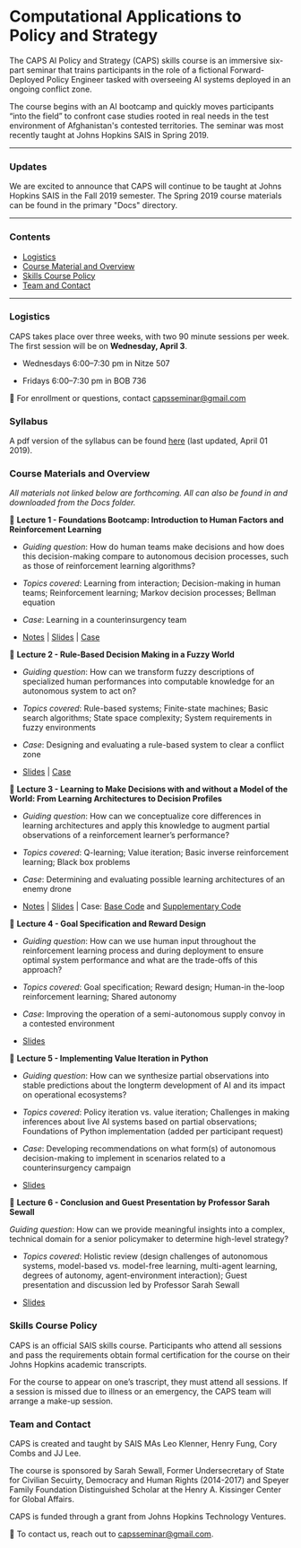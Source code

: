 # Computational Applications to Policy and Strategy

The CAPS AI Policy and Strategy (CAPS) skills course is an immersive six-part seminar that trains participants in the role of a fictional Forward-Deployed Policy Engineer tasked with overseeing AI systems deployed in an ongoing conflict zone. 

The course begins with an AI bootcamp and quickly moves participants “into the field” to confront case studies rooted in real needs in the test environment of Afghanistan's contested territories. The seminar was most recently taught at Johns Hopkins SAIS in Spring 2019. 

___

### Updates

We are excited to announce that CAPS will continue to be taught at Johns Hopkins SAIS in the Fall 2019 semester. The Spring 2019 course materials can be found in the primary "Docs" directory.

___

### Contents

* [Logistics](https://github.com/capsseminar/Course-material/blob/master/README.md#logistics)
* [Course Material and Overview](https://github.com/capsseminar/Course-material/blob/master/README.md#course-materials-and-overview)
* [Skills Course Policy](https://github.com/capsseminar/Course-material/blob/master/README.md#skills-course-policy)
* [Team and Contact](https://github.com/capsseminar/Course-material/blob/master/README.md#team-and-contact)

___

### Logistics 

CAPS takes place over three weeks, with two 90 minute sessions per week. The first session will be on **Wednesday, April 3**.

* Wednesdays 6:00–7:30 pm in Nitze 507

* Fridays 6:00–7:30 pm in BOB 736

:email: For enrollment or questions, contact capsseminar@gmail.com

### Syllabus

A pdf version of the syllabus can be found [here](https://github.com/capsseminar/Course-material/blob/master/Docs/CAPS-Skills-Course_Syllabus.pdf) (last updated, April 01 2019).

### Course Materials and Overview

*All materials not linked below are forthcoming. All can also be found in and downloaded from the Docs folder.*

:blue_book: **Lecture 1 - Foundations Bootcamp: Introduction to Human Factors and Reinforcement Learning**

* *Guiding question*: How do human teams make decisions and how does this decision-making compare to autonomous decision processes, such as those of reinforcement learning algorithms?

* *Topics covered*: Learning from interaction; Decision-making in human teams; Reinforcement learning;
Markov decision processes; Bellman equation

* *Case*: Learning in a counterinsurgency team

* [Notes](https://github.com/capsseminar/Course-material/blob/master/Docs/Session1_LectureNotes.pdf) | [Slides](https://github.com/capsseminar/Course-material/blob/master/Docs/Session1_Slides.pdf) | [Case](https://github.com/capsseminar/Course-material/blob/master/Docs/Session1_CaseStudy.pdf)

:blue_book: **Lecture 2 - Rule-Based Decision Making in a Fuzzy World**

* *Guiding question*: How can we transform fuzzy descriptions of specialized human performances into computable knowledge for an autonomous system to act on?

* *Topics covered*: Rule-based systems; Finite-state machines; Basic search algorithms; State space
complexity; System requirements in fuzzy environments

* *Case*: Designing and evaluating a rule-based system to clear a conflict zone

* [Slides](https://github.com/capsseminar/Course-material/blob/master/Docs/Session2_Slides.pdf) | [Case](https://github.com/capsseminar/Course-material/blob/master/Docs/Session2_CaseStudy.pdf)

:blue_book: **Lecture 3 - Learning to Make Decisions with and without a Model of the World: From Learning Architectures to Decision Profiles**

* *Guiding question*: How can we conceptualize core differences in learning architectures and apply this knowledge to augment partial observations of a reinforcement learner’s performance?

* *Topics covered*: Q-learning; Value iteration; Basic inverse reinforcement learning; Black box problems

* *Case*: Determining and evaluating possible learning architectures of an enemy drone

* [Notes](https://github.com/capsseminar/Course-material/blob/master/Docs/Session3_LectureNotes.pdf) | [Slides](https://github.com/capsseminar/Course-material/blob/master/Docs/Session3_Slides.pdf) | Case: [Base Code](https://github.com/capsseminar/Course-material/blob/master/Docs/Session3_RoomClearing.py) and [Supplementary Code](https://github.com/capsseminar/Course-material/blob/master/Docs/Session3_RoomClearing_Libraries.py)

:blue_book: **Lecture 4 - Goal Specification and Reward Design**

* *Guiding question*: How can we use human input throughout the reinforcement learning process and during deployment to ensure optimal system performance and what are the trade-offs of this approach?

* *Topics covered*: Goal specification; Reward design; Human-in the-loop reinforcement learning; Shared autonomy

* *Case*: Improving the operation of a semi-autonomous supply convoy in a contested environment

* [Slides](https://github.com/capsseminar/Course-material/blob/master/Docs/Session4_Slides.pdf)

:blue_book: **Lecture 5 - Implementing Value Iteration in Python**

* *Guiding question*: How can we synthesize partial observations into stable predictions about the longterm development of AI and its impact on operational ecosystems?

* *Topics covered*: Policy iteration vs. value iteration; Challenges in making inferences about live AI systems based on partial observations; Foundations of Python implementation (added per participant request)

* *Case*: Developing recommendations on what form(s) of autonomous decision-making to implement in scenarios related to a counterinsurgency campaign

* [Slides](https://github.com/capsseminar/Course-material/blob/master/Docs/Session5_Slides.pdf)

:blue_book: **Lecture 6 - Conclusion and Guest Presentation by Professor Sarah Sewall**

*Guiding question*: How can we provide meaningful insights into a complex, technical domain for a senior policymaker to determine high-level strategy?

* *Topics covered*: Holistic review (design challenges of autonomous systems, model-based vs. model-free learning, multi-agent learning, degrees of autonomy, agent-environment interaction); Guest presentation and discussion led by Professor Sarah Sewall

* [Slides](https://github.com/capsseminar/Course-material/blob/master/Docs/Session6_Slides.pdf)

### Skills Course Policy

CAPS is an official SAIS skills course. Participants who attend all sessions and pass the requirements obtain formal certification for the course on their Johns Hopkins academic transcripts.

For the course to appear on one’s trascript, they must attend all sessions. If a session is missed due to illness or an emergency, the CAPS team will arrange a make-up session.

### Team and Contact

CAPS is created and taught by SAIS MAs Leo Klenner, Henry Fung, Cory Combs and JJ Lee. 

The course is sponsored by Sarah Sewall, Former Undersecretary of State for Civilian Secuirty, Democracy and Human Rights (2014-2017) and Speyer Family Foundation Distinguished Scholar at the Henry A. Kissinger Center for Global Affairs.

CAPS is funded through a grant from Johns Hopkins Technology Ventures.

:email: To contact us, reach out to capsseminar@gmail.com.

